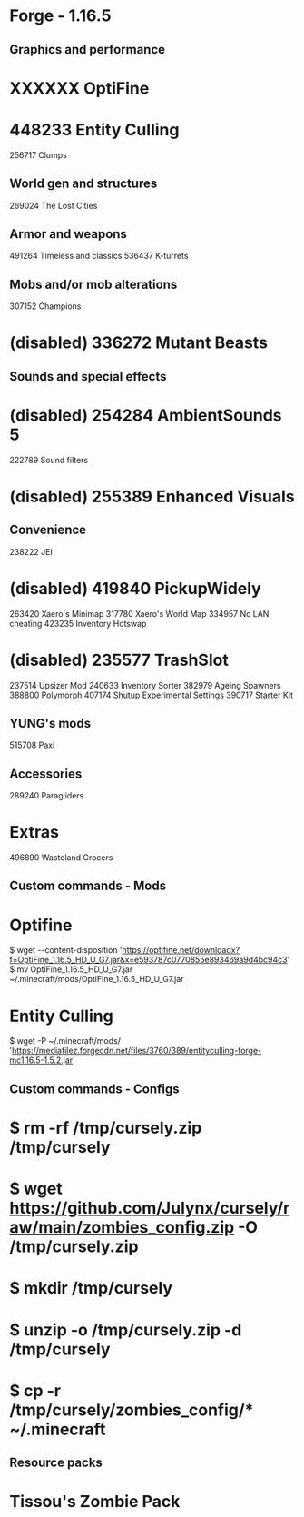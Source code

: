 ##
# Forge - 1.16.5
##

## Graphics and performance

# XXXXXX OptiFine
# 448233 Entity Culling
256717 Clumps

## World gen and structures

269024 The Lost Cities

## Armor and weapons

491264 Timeless and classics
536437 K-turrets

## Mobs and/or mob alterations

307152 Champions
# (disabled) 336272 Mutant Beasts

## Sounds and special effects

# (disabled) 254284 AmbientSounds 5
222789 Sound filters
# (disabled) 255389 Enhanced Visuals

## Convenience

238222 JEI
# (disabled) 419840 PickupWidely
263420 Xaero's Minimap
317780 Xaero's World Map
334957 No LAN cheating
423235 Inventory Hotswap
# (disabled) 235577 TrashSlot
237514 Upsizer Mod
240633 Inventory Sorter
382979 Ageing Spawners
388800 Polymorph
407174 Shutup Experimental Settings
390717 Starter Kit

## YUNG's mods

515708 Paxi

## Accessories

289240 Paragliders

# Extras

496890 Wasteland Grocers

## Custom commands - Mods

# Optifine
$ wget --content-disposition 'https://optifine.net/downloadx?f=OptiFine_1.16.5_HD_U_G7.jar&x=e593787c0770855e893469a9d4bc94c3'
$ mv OptiFine_1.16.5_HD_U_G7.jar ~/.minecraft/mods/OptiFine_1.16.5_HD_U_G7.jar

# Entity Culling
$ wget -P ~/.minecraft/mods/ 'https://mediafilez.forgecdn.net/files/3760/389/entityculling-forge-mc1.16.5-1.5.2.jar'

## Custom commands - Configs

# $ rm -rf /tmp/cursely.zip /tmp/cursely
# $ wget https://github.com/Julynx/cursely/raw/main/zombies_config.zip -O /tmp/cursely.zip
# $ mkdir /tmp/cursely
# $ unzip -o /tmp/cursely.zip -d /tmp/cursely
# $ cp -r /tmp/cursely/zombies_config/* ~/.minecraft

## Resource packs

# Tissou's Zombie Pack
